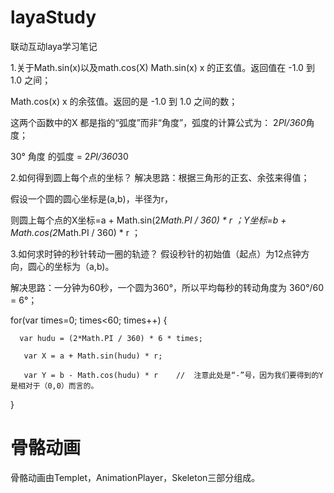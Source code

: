 # layaStudy
联动互动laya学习笔记

1.关于Math.sin(x)以及math.cos(X)
Math.sin(x)      x 的正玄值。返回值在 -1.0 到 1.0 之间；

 

Math.cos(x)    x 的余弦值。返回的是 -1.0 到 1.0 之间的数；

这两个函数中的X 都是指的“弧度”而非“角度”，弧度的计算公式为： 2*PI/360*角度；

30° 角度 的弧度 = 2*PI/360*30

 

2.如何得到圆上每个点的坐标？
解决思路：根据三角形的正玄、余弦来得值；

假设一个圆的圆心坐标是(a,b)，半径为r，

则圆上每个点的X坐标=a + Math.sin(2*Math.PI / 360) * r ；Y坐标=b + Math.cos(2*Math.PI / 360) * r ；

 

3.如何求时钟的秒针转动一圈的轨迹？
假设秒针的初始值（起点）为12点钟方向，圆心的坐标为（a,b)。

解决思路：一分钟为60秒，一个圆为360°，所以平均每秒的转动角度为 360°/60 = 6°；

 

for(var times=0; times<60; times++) {

      var hudu = (2*Math.PI / 360) * 6 * times;

       var X = a + Math.sin(hudu) * r;

       var Y = b - Math.cos(hudu) * r    //  注意此处是“-”号，因为我们要得到的Y是相对于（0,0）而言的。

}

# 骨骼动画
  骨骼动画由Templet，AnimationPlayer，Skeleton三部分组成。
  